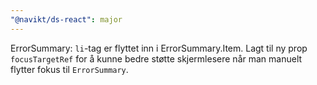 ```yaml
---
"@navikt/ds-react": major
---
```


ErrorSummary: `li`-tag er flyttet inn i ErrorSummary.Item. Lagt til ny prop `focusTargetRef` for å kunne bedre støtte skjermlesere når man manuelt flytter fokus til `ErrorSummary`.
